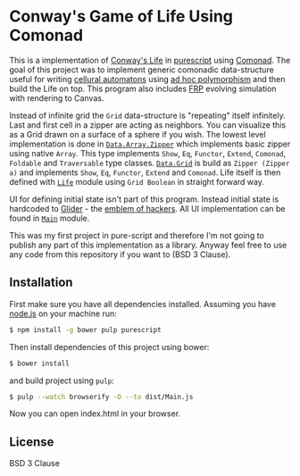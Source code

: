 # Conway's Game of Life Using Comonad

This is a implementation of [Conway's Life](https://en.wikipedia.org/wiki/Conway's_Game_of_Life) in [purescript](http://purescript.org/)
using [Comonad](https://www.quora.com/What-is-a-Comonad-and-when-should-I-use-them).
The goal of this project was to implement generic comonadic data-structure useful for writing [cellural automatons](https://en.wikipedia.org/wiki/Cellular_automaton)
using [ad hoc polymorphism](https://en.wikipedia.org/wiki/Ad_hoc_polymorphism) and then build the Life on top.
This program also includes [FRP](https://en.wikipedia.org/wiki/Functional_reactive_programming) evolving simulation
with rendering to Canvas.

Instead of infinite grid the `Grid` data-structure is "repeating" itself infinitely.
Last and first cell in a zipper are acting as neighbors.
You can visualize this as a Grid drawn on a surface of a sphere if you wish.
The lowest level implementation is done in [`Data.Array.Zipper`](https://github.com/turboMaCk/pure-life-in-comonad/blob/master/src/Data/Array/Zipper.purs)
which implements basic zipper using native `Array`. This type implements `Show`, `Eq`, `Functor`, `Extend`, `Comonad`, `Foldable` and `Traversable` type classes.
[`Data.Grid`](https://github.com/turboMaCk/pure-life-in-comonad/blob/master/src/Data/Grid.purs) is build as `Zipper (Zipper a)`
and implements `Show`, `Eq`, `Functor`, `Extend` and `Comonad`. Life itself is then defined with [`Life`](https://github.com/turboMaCk/pure-life-in-comonad/blob/master/src/Life.purs)
module using `Grid Boolean` in straight forward way.

UI for defining initial state isn't part of this program.
Instead initial state is hardcoded to [Glider](https://en.wikipedia.org/wiki/Glider_(Conway's_Life)) - the [emblem of hackers](http://www.inkblurt.com/2007/05/16/the-glider-as-hacker-emblem/).
All UI implementation can be found in [`Main`](https://github.com/turboMaCk/pure-life-in-comonad/blob/master/src/Main.purs) module.

This was my first project in pure-script and therefore I'm not going to publish any part of this implementation as a library.
Anyway feel free to use any code from this repository if you want to (BSD 3 Clause).

## Installation

First make sure you have all dependencies installed. Assuming you have [node.js](https://nodejs.org/en/) on your machine run:

```bash
$ npm install -g bower pulp purescript
```

Then install dependencies of this project using bower:

```bash
$ bower install
```

and build project using `pulp`:

```bash
$ pulp --watch browserify -O --to dist/Main.js
```

Now you can open index.html in your browser.

## License

BSD 3 Clause
